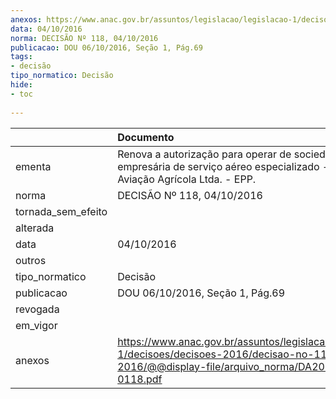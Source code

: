 ```yaml
---
anexos: https://www.anac.gov.br/assuntos/legislacao/legislacao-1/decisoes/decisoes-2016/decisao-no-118-04-10-2016/@@display-file/arquivo_norma/DA2016-0118.pdf
data: 04/10/2016
norma: DECISÃO Nº 118, 04/10/2016
publicacao: DOU 06/10/2016, Seção 1, Pág.69
tags:
- decisão
tipo_normatico: Decisão
hide: 
- toc 
 
---
```


|                    | Documento                                                                                                                                              |
|:-------------------|:-------------------------------------------------------------------------------------------------------------------------------------------------------|
| ementa             | Renova a autorização para operar de sociedade empresária de serviço aéreo especializado - Grifo Aviação Agrícola Ltda. - EPP.                          |
| norma              | DECISÃO Nº 118, 04/10/2016                                                                                                                             |
| tornada_sem_efeito |                                                                                                                                                        |
| alterada           |                                                                                                                                                        |
| data               | 04/10/2016                                                                                                                                             |
| outros             |                                                                                                                                                        |
| tipo_normatico     | Decisão                                                                                                                                                |
| publicacao         | DOU 06/10/2016, Seção 1, Pág.69                                                                                                                        |
| revogada           |                                                                                                                                                        |
| em_vigor           |                                                                                                                                                        |
| anexos             | https://www.anac.gov.br/assuntos/legislacao/legislacao-1/decisoes/decisoes-2016/decisao-no-118-04-10-2016/@@display-file/arquivo_norma/DA2016-0118.pdf |
